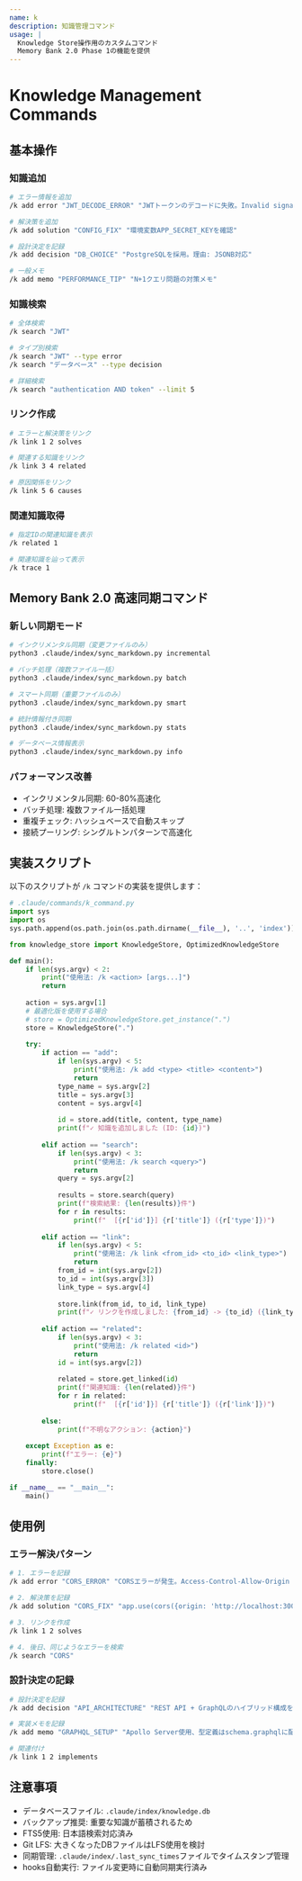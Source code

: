 ```yaml
---
name: k
description: 知識管理コマンド
usage: |
  Knowledge Store操作用のカスタムコマンド
  Memory Bank 2.0 Phase 1の機能を提供
---
```


# Knowledge Management Commands

## 基本操作

### 知識追加
```bash
# エラー情報を追加
/k add error "JWT_DECODE_ERROR" "JWTトークンのデコードに失敗。Invalid signature"

# 解決策を追加  
/k add solution "CONFIG_FIX" "環境変数APP_SECRET_KEYを確認"

# 設計決定を記録
/k add decision "DB_CHOICE" "PostgreSQLを採用。理由: JSONB対応"

# 一般メモ
/k add memo "PERFORMANCE_TIP" "N+1クエリ問題の対策メモ"
```

### 知識検索
```bash
# 全体検索
/k search "JWT"

# タイプ別検索
/k search "JWT" --type error
/k search "データベース" --type decision

# 詳細検索
/k search "authentication AND token" --limit 5
```

### リンク作成
```bash
# エラーと解決策をリンク
/k link 1 2 solves

# 関連する知識をリンク  
/k link 3 4 related

# 原因関係をリンク
/k link 5 6 causes
```

### 関連知識取得
```bash
# 指定IDの関連知識を表示
/k related 1

# 関連知識を辿って表示
/k trace 1
```

## Memory Bank 2.0 高速同期コマンド

### 新しい同期モード
```bash
# インクリメンタル同期（変更ファイルのみ）
python3 .claude/index/sync_markdown.py incremental

# バッチ処理（複数ファイル一括）
python3 .claude/index/sync_markdown.py batch

# スマート同期（重要ファイルのみ）
python3 .claude/index/sync_markdown.py smart

# 統計情報付き同期
python3 .claude/index/sync_markdown.py stats

# データベース情報表示
python3 .claude/index/sync_markdown.py info
```

### パフォーマンス改善
- インクリメンタル同期: 60-80%高速化
- バッチ処理: 複数ファイル一括処理
- 重複チェック: ハッシュベースで自動スキップ
- 接続プーリング: シングルトンパターンで高速化

## 実装スクリプト

以下のスクリプトが `/k` コマンドの実装を提供します：

```python
# .claude/commands/k_command.py
import sys
import os
sys.path.append(os.path.join(os.path.dirname(__file__), '..', 'index'))

from knowledge_store import KnowledgeStore, OptimizedKnowledgeStore

def main():
    if len(sys.argv) < 2:
        print("使用法: /k <action> [args...]")
        return
    
    action = sys.argv[1]
    # 最適化版を使用する場合
    # store = OptimizedKnowledgeStore.get_instance(".")
    store = KnowledgeStore(".")
    
    try:
        if action == "add":
            if len(sys.argv) < 5:
                print("使用法: /k add <type> <title> <content>")
                return
            type_name = sys.argv[2]
            title = sys.argv[3]
            content = sys.argv[4]
            
            id = store.add(title, content, type_name)
            print(f"✓ 知識を追加しました (ID: {id})")
            
        elif action == "search":
            if len(sys.argv) < 3:
                print("使用法: /k search <query>")
                return
            query = sys.argv[2]
            
            results = store.search(query)
            print(f"検索結果: {len(results)}件")
            for r in results:
                print(f"  [{r['id']}] {r['title']} ({r['type']})")
                
        elif action == "link":
            if len(sys.argv) < 5:
                print("使用法: /k link <from_id> <to_id> <link_type>")
                return
            from_id = int(sys.argv[2])
            to_id = int(sys.argv[3])
            link_type = sys.argv[4]
            
            store.link(from_id, to_id, link_type)
            print(f"✓ リンクを作成しました: {from_id} -> {to_id} ({link_type})")
            
        elif action == "related":
            if len(sys.argv) < 3:
                print("使用法: /k related <id>")
                return
            id = int(sys.argv[2])
            
            related = store.get_linked(id)
            print(f"関連知識: {len(related)}件")
            for r in related:
                print(f"  [{r['id']}] {r['title']} ({r['link']})")
                
        else:
            print(f"不明なアクション: {action}")
            
    except Exception as e:
        print(f"エラー: {e}")
    finally:
        store.close()

if __name__ == "__main__":
    main()
```

## 使用例

### エラー解決パターン
```bash
# 1. エラーを記録
/k add error "CORS_ERROR" "CORSエラーが発生。Access-Control-Allow-Origin missing"

# 2. 解決策を記録
/k add solution "CORS_FIX" "app.use(cors({origin: 'http://localhost:3000'}))を追加"

# 3. リンクを作成
/k link 1 2 solves

# 4. 後日、同じようなエラーを検索
/k search "CORS"
```

### 設計決定の記録
```bash
# 設計決定を記録
/k add decision "API_ARCHITECTURE" "REST API + GraphQLのハイブリッド構成を採用"

# 実装メモを記録
/k add memo "GRAPHQL_SETUP" "Apollo Server使用、型定義はschema.graphqlに配置"

# 関連付け
/k link 1 2 implements
```

## 注意事項

- データベースファイル: `.claude/index/knowledge.db`
- バックアップ推奨: 重要な知識が蓄積されるため
- FTS5使用: 日本語検索対応済み
- Git LFS: 大きくなったDBファイルはLFS使用を検討
- 同期管理: `.claude/index/.last_sync_times`ファイルでタイムスタンプ管理
- hooks自動実行: ファイル変更時に自動同期実行済み